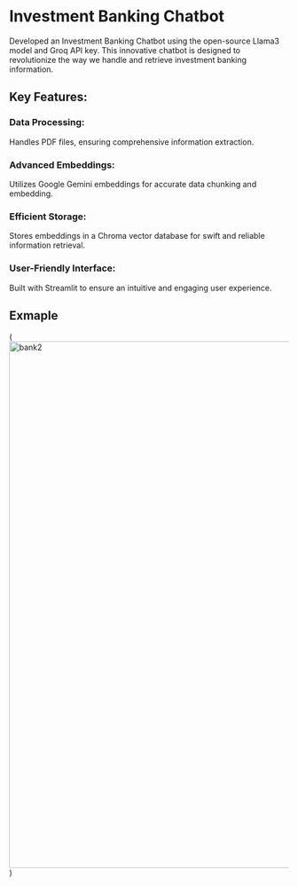 
# Investment Banking Chatbot

Developed an Investment Banking Chatbot using the open-source Llama3 model and Groq API key. This innovative chatbot is designed to revolutionize the way we handle and retrieve investment banking information.

## Key Features:
### Data Processing:
Handles PDF files, ensuring comprehensive information extraction.
### Advanced Embeddings:
Utilizes Google Gemini embeddings for accurate data chunking and embedding.
### Efficient Storage:
Stores embeddings in a Chroma vector database for swift and reliable information retrieval.
### User-Friendly Interface:
Built with Streamlit to ensure an intuitive and engaging user experience.


## Exmaple

(<img width="949" alt="bank2" src="https://github.com/user-attachments/assets/06c922dc-2442-483e-b254-2962f3cd5a51">
)


